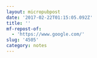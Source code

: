 ```yaml
---
layout: micropubpost
date: '2017-02-22T01:15:05.092Z'
title: ''
mf-repost-of:
  - 'https://www.google.com/'
slug: '4505'
category: notes
---
```

